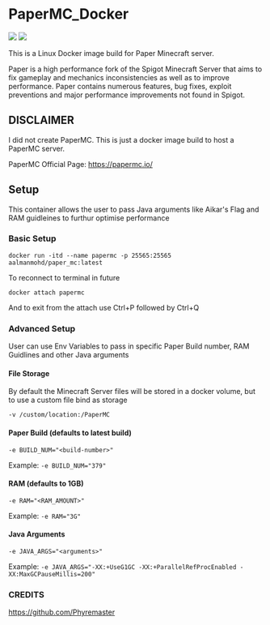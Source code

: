 # PaperMC_Docker

<a target="_blank" href="https://github.com/AalmanMohd/PaperMC_Docker"><img src="https://img.shields.io/github/last-commit/AalmanMohd/PaperMC_Docker" /></a> <a target="_blank" href="https://hub.docker.com/r/aalmanmohd/paper_mc"><img src="https://img.shields.io/docker/v/aalmanmohd/paper_mc/latest?label=docker%20image%20ver." /></a>

This is a Linux Docker image build for Paper Minecraft server.

Paper is a high performance fork of the Spigot Minecraft Server that aims to fix gameplay and mechanics inconsistencies as well as to improve performance. Paper contains numerous features, bug fixes, exploit preventions and major performance improvements not found in Spigot.

## DISCLAIMER
I did not create PaperMC. This is just a docker image build to host a PaperMC server.

PaperMC Official Page: https://papermc.io/

## Setup

This container allows the user to pass Java arguments like Aikar's Flag and RAM guidleines to furthur optimise performance

### Basic Setup

```docker run -itd --name papermc -p 25565:25565 aalmanmohd/paper_mc:latest```

To reconnect to terminal in future

```docker attach papermc```

And to exit from the attach use Ctrl+P followed by Ctrl+Q

### Advanced Setup

User can use Env Variables to pass in specific Paper Build number, RAM Guidlines and other Java arguments

#### File Storage

By default the Minecraft Server files will be stored in a docker volume, but to use a custom file bind as storage

```-v /custom/location:/PaperMC```


#### Paper Build (defaults to latest build)

```-e BUILD_NUM="<build-number>"```

Example:
```-e BUILD_NUM="379"```

#### RAM (defaults to 1GB)

```-e RAM="<RAM_AMOUNT>"```

Example:
```-e RAM="3G"```

#### Java Arguments

```-e JAVA_ARGS="<arguments>"```

Example:
```-e JAVA_ARGS="-XX:+UseG1GC -XX:+ParallelRefProcEnabled -XX:MaxGCPauseMillis=200"```


### CREDITS

https://github.com/Phyremaster
